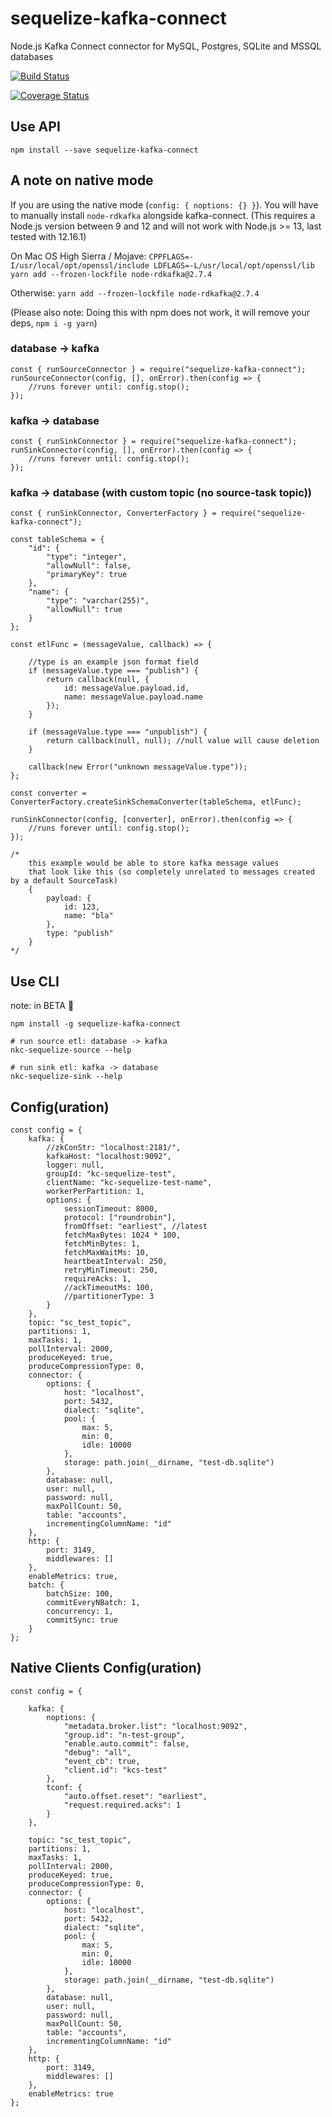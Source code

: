 # sequelize-kafka-connect

Node.js Kafka Connect connector for MySQL, Postgres, SQLite and MSSQL databases

[![Build Status](https://travis-ci.org/nodefluent/sequelize-kafka-connect.svg?branch=master)](https://travis-ci.org/nodefluent/sequelize-kafka-connect)

[![Coverage Status](https://coveralls.io/repos/github/nodefluent/sequelize-kafka-connect/badge.svg?branch=master)](https://coveralls.io/github/nodefluent/sequelize-kafka-connect?branch=master)

## Use API

```
npm install --save sequelize-kafka-connect
```

## A note on native mode

If you are using the native mode (`config: { noptions: {} }`).
You will have to manually install `node-rdkafka` alongside kafka-connect.
(This requires a Node.js version between 9 and 12 and will not work with Node.js >= 13, last tested with 12.16.1)

On Mac OS High Sierra / Mojave:
`CPPFLAGS=-I/usr/local/opt/openssl/include LDFLAGS=-L/usr/local/opt/openssl/lib yarn add --frozen-lockfile node-rdkafka@2.7.4`

Otherwise:
`yarn add --frozen-lockfile node-rdkafka@2.7.4`

(Please also note: Doing this with npm does not work, it will remove your deps, `npm i -g yarn`)

### database -> kafka

```es6
const { runSourceConnector } = require("sequelize-kafka-connect");
runSourceConnector(config, [], onError).then(config => {
    //runs forever until: config.stop();
});
```

### kafka -> database

```es6
const { runSinkConnector } = require("sequelize-kafka-connect");
runSinkConnector(config, [], onError).then(config => {
    //runs forever until: config.stop();
});
```

### kafka -> database (with custom topic (no source-task topic))

```es6
const { runSinkConnector, ConverterFactory } = require("sequelize-kafka-connect");

const tableSchema = {
    "id": {
        "type": "integer",
        "allowNull": false,
        "primaryKey": true
    },
    "name": {
        "type": "varchar(255)",
        "allowNull": true
    }
};

const etlFunc = (messageValue, callback) => {

    //type is an example json format field
    if (messageValue.type === "publish") {
        return callback(null, {
            id: messageValue.payload.id,
            name: messageValue.payload.name
        });
    }

    if (messageValue.type === "unpublish") {
        return callback(null, null); //null value will cause deletion
    }

    callback(new Error("unknown messageValue.type"));
};

const converter = ConverterFactory.createSinkSchemaConverter(tableSchema, etlFunc);

runSinkConnector(config, [converter], onError).then(config => {
    //runs forever until: config.stop();
});

/*
    this example would be able to store kafka message values
    that look like this (so completely unrelated to messages created by a default SourceTask)
    {
        payload: {
            id: 123,
            name: "bla"
        },
        type: "publish"
    }
*/
```

## Use CLI
note: in BETA :seedling:

```
npm install -g sequelize-kafka-connect
```

```
# run source etl: database -> kafka
nkc-sequelize-source --help
```

```
# run sink etl: kafka -> database
nkc-sequelize-sink --help
```

## Config(uration)
```es6
const config = {
    kafka: {
        //zkConStr: "localhost:2181/",
        kafkaHost: "localhost:9092",
        logger: null,
        groupId: "kc-sequelize-test",
        clientName: "kc-sequelize-test-name",
        workerPerPartition: 1,
        options: {
            sessionTimeout: 8000,
            protocol: ["roundrobin"],
            fromOffset: "earliest", //latest
            fetchMaxBytes: 1024 * 100,
            fetchMinBytes: 1,
            fetchMaxWaitMs: 10,
            heartbeatInterval: 250,
            retryMinTimeout: 250,
            requireAcks: 1,
            //ackTimeoutMs: 100,
            //partitionerType: 3
        }
    },
    topic: "sc_test_topic",
    partitions: 1,
    maxTasks: 1,
    pollInterval: 2000,
    produceKeyed: true,
    produceCompressionType: 0,
    connector: {
        options: {
            host: "localhost",
            port: 5432,
            dialect: "sqlite",
            pool: {
                max: 5,
                min: 0,
                idle: 10000
            },
            storage: path.join(__dirname, "test-db.sqlite")
        },
        database: null,
        user: null,
        password: null,
        maxPollCount: 50,
        table: "accounts",
        incrementingColumnName: "id"
    },
    http: {
        port: 3149,
        middlewares: []
    },
    enableMetrics: true,
    batch: {
        batchSize: 100, 
        commitEveryNBatch: 1, 
        concurrency: 1,
        commitSync: true
    }
};
```

## Native Clients Config(uration)
```es6
const config = {
   
    kafka: {
        noptions: {
            "metadata.broker.list": "localhost:9092",
            "group.id": "n-test-group",
            "enable.auto.commit": false,
            "debug": "all",
            "event_cb": true,
            "client.id": "kcs-test"
        },
        tconf: {
            "auto.offset.reset": "earliest",
            "request.required.acks": 1
        }
    },
   
    topic: "sc_test_topic",
    partitions: 1,
    maxTasks: 1,
    pollInterval: 2000,
    produceKeyed: true,
    produceCompressionType: 0,
    connector: {
        options: {
            host: "localhost",
            port: 5432,
            dialect: "sqlite",
            pool: {
                max: 5,
                min: 0,
                idle: 10000
            },
            storage: path.join(__dirname, "test-db.sqlite")
        },
        database: null,
        user: null,
        password: null,
        maxPollCount: 50,
        table: "accounts",
        incrementingColumnName: "id"
    },
    http: {
        port: 3149,
        middlewares: []
    },
    enableMetrics: true
};
```
